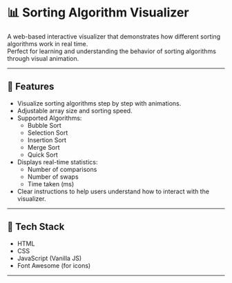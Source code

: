 # 📊 Sorting Algorithm Visualizer

A web-based interactive visualizer that demonstrates how different sorting algorithms work in real time.  
Perfect for learning and understanding the behavior of sorting algorithms through visual animation.

---

## 🚀 Features

- Visualize sorting algorithms step by step with animations.
- Adjustable array size and sorting speed.
- Supported Algorithms:
    - Bubble Sort
    - Selection Sort
    - Insertion Sort
    - Merge Sort
    - Quick Sort
- Displays real-time statistics:
    - Number of comparisons
    - Number of swaps
    - Time taken (ms)
- Clear instructions to help users understand how to interact with the visualizer.

---

## 🎯 Tech Stack

- HTML  
- CSS  
- JavaScript (Vanilla JS)  
- Font Awesome (for icons)

---


